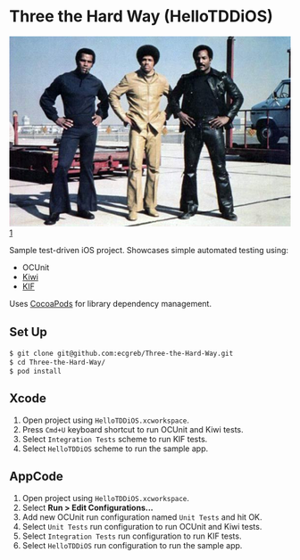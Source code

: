 Three the Hard Way (HelloTDDiOS)
================================

![Three the Hard Way](three-the-hard-way.jpg)[1]

Sample test-driven iOS project. Showcases simple automated testing using:

* OCUnit
* [Kiwi][2]
* [KIF][3]

Uses [CocoaPods](http://cocoapods.org/) for library dependency management.

Set Up
------
```
$ git clone git@github.com:ecgreb/Three-the-Hard-Way.git
$ cd Three-the-Hard-Way/
$ pod install
```

Xcode
-----

1. Open project using <code>HelloTDDiOS.xcworkspace</code>.
2. Press <code>Cmd+U</code> keyboard shortcut to run OCUnit and Kiwi tests.
3. Select <code>Integration Tests</code> scheme to run KIF tests.
4. Select <code>HelloTDDiOS</code> scheme to run the sample app.

AppCode
-------

1. Open project using <code>HelloTDDiOS.xcworkspace</code>.
2. Select <b>Run > Edit Configurations...</b>
3. Add new OCUnit run configuration named <code>Unit Tests</code> and hit OK.
4. Select <code>Unit Tests</code> run configuration to run OCUnit and Kiwi tests.
5. Select <code>Integration Tests</code> run configuration to run KIF tests.
6. Select <code>HelloTDDiOS</code> run configuration to run the sample app.

[1]: http://www.youtube.com/watch?v=25RdRdiw2Uo
[2]: https://github.com/allending/Kiwi
[3]: https://github.com/square/KIF
